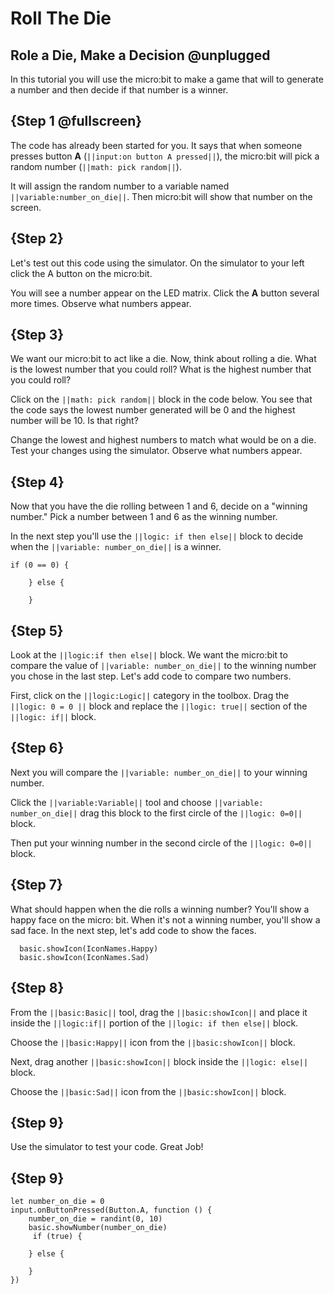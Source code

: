 # Roll The Die

## Role a Die, Make a Decision @unplugged
In this tutorial you will use the micro:bit to make a game that will to generate a number and then decide
if that number is a winner.


## {Step 1 @fullscreen}
The code has already been started for you. It says that  when someone presses button **A** (``||input:on button A pressed||``),
the micro:bit will pick a random number (``||math: pick random||``).  

It will assign the random number to a variable named ``||variable:number_on_die||``. 
Then micro:bit will show that number on the screen. 

## {Step 2}
Let's test out this code using the simulator. On the simulator to your left click the
A button on the micro:bit. 

You will see a number appear on the LED matrix. Click the **A** button several more times. Observe what numbers appear.

## {Step 3}
We want our micro:bit to act like a die. Now, think about rolling a die. What is the lowest number that you could roll? 
What is the highest number that you could roll?

Click on the ``||math: pick random||`` block in the code below. You see that the code 
says the lowest number generated will be 0 and the highest number will be 10. 
Is that right? 

Change the lowest and highest numbers to match what would be on a die. Test your changes using
the simulator. Observe what numbers appear.

## {Step 4}
Now that you have the die rolling between 1 and 6, decide on a "winning
number."  Pick a number between 1 and 6 as the winning number. 

In the next step  you'll use the ``||logic: if then else||`` block 
to decide when the ``||variable: number_on_die||`` is a winner.
```ghost
if (0 == 0) {
    	
    } else {
    	
    }
```

## {Step 5}
Look at the ``||logic:if then else||`` block. We want the micro:bit to compare the value
of ``||variable: number_on_die||`` to the winning number you chose in the last step.
Let's add code to compare two numbers. 

First, click on the ``||logic:Logic||`` category
in the toolbox. Drag the ``||logic: 0 = 0 ||`` block and replace the ``||logic: true||`` section of the ``||logic: if||`` block.

## {Step 6}
Next you will compare the ``||variable: number_on_die||`` to your winning number.

Click the ``||variable:Variable||`` tool and choose ``||variable: number_on_die||``
drag this block to the first circle of the ``||logic: 0=0||`` block. 

Then put your winning number in the second circle of the ``||logic: 0=0||`` block.

## {Step 7}
What should happen when the die rolls a winning number? You'll show a happy face
on the micro: bit. When it's not a winning number, you'll show a sad face. In the next
step, let's add code to show the faces.
```ghost
  basic.showIcon(IconNames.Happy)
  basic.showIcon(IconNames.Sad)
```

## {Step 8}
From the ``||basic:Basic||`` tool, drag the ``||basic:showIcon||`` and place
it inside the ``||logic:if||`` portion of the ``||logic: if then else||`` block.

Choose the ``||basic:Happy||`` icon from the ``||basic:showIcon||`` block.

Next, drag another ``||basic:showIcon||`` block inside the ``||logic: else||`` block.

Choose the ``||basic:Sad||`` icon from the ``||basic:showIcon||`` block.

## {Step 9}
Use the simulator to test your code.
Great Job!
## {Step 9}


```template
let number_on_die = 0
input.onButtonPressed(Button.A, function () {
    number_on_die = randint(0, 10)
    basic.showNumber(number_on_die)
     if (true) {
    	
    } else {
    	
    }
})

```
    
